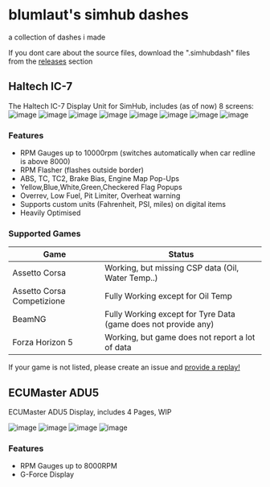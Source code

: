 # blumlaut's simhub dashes
a collection of dashes i made

If you dont care about the source files, download the ".simhubdash" files from the [releases](https://github.com/Blumlaut/simhub-dashes/releases/latest) section


## Haltech IC-7

The Haltech IC-7 Display Unit for SimHub, includes (as of now) 8 screens:
![image](https://github.com/Blumlaut/simhub-dashes/assets/13604413/3e730fba-7159-4db0-b09c-bbc0959a4b06)
![image](https://github.com/Blumlaut/simhub-dashes/assets/13604413/d8d494b4-bc1c-4374-97bd-4e0052e57cf0)
![image](https://github.com/Blumlaut/simhub-dashes/assets/13604413/33b3f2c6-ce5a-4a1f-949b-962efd3b4afb)
![image](https://github.com/Blumlaut/simhub-dashes/assets/13604413/fe3e2756-d3f9-4f1d-b427-84e50a134884)
![image](https://github.com/Blumlaut/simhub-dashes/assets/13604413/7f49ac6f-f84e-4598-929f-ec5cca748673)
![image](https://github.com/Blumlaut/simhub-dashes/assets/13604413/27843138-aefb-4627-873c-47d1b8e0e413)
![image](https://github.com/Blumlaut/simhub-dashes/assets/13604413/c8cb1bb9-38c6-4180-b32b-79593b128c23)
![image](https://github.com/Blumlaut/simhub-dashes/assets/13604413/eb207f7d-80d0-4d15-8a3e-c865b4828b6a)

### Features
- RPM Gauges up to 10000rpm (switches automatically when car redline is above 8000)
- RPM Flasher (flashes outside border)
- ABS, TC, TC2, Brake Bias, Engine Map Pop-Ups
- Yellow,Blue,White,Green,Checkered Flag Popups
- Overrev, Low Fuel, Pit Limiter, Overheat warning
- Supports custom units (Fahrenheit, PSI, miles) on digital items
- Heavily Optimised

### Supported Games
| Game | Status |
| --- | --- |
| Assetto Corsa | Working, but missing CSP data (Oil, Water Temp..) |
| Assetto Corsa Competizione | Fully Working except for Oil Temp |
| BeamNG | Fully Working except for Tyre Data (game does not provide any) |
| Forza Horizon 5 | Working, but game does not report a lot of data |

If your game is not listed, please create an issue and [provide a replay!](https://github.com/Blumlaut/simhub-dashes/issues/new)

## ECUMaster ADU5

ECUMaster ADU5 Display, includes 4 Pages, WIP

![image](https://github.com/Blumlaut/simhub-dashes/assets/13604413/0c0a6ef2-47c8-4db8-a104-da6b9fa6bccf)
![image](https://github.com/Blumlaut/simhub-dashes/assets/13604413/28f4c100-741b-46eb-8d5a-0fcb3c1f43b0)
![image](https://github.com/Blumlaut/simhub-dashes/assets/13604413/ae79300e-6aba-4e42-b425-f7114906c067)
![image](https://github.com/Blumlaut/simhub-dashes/assets/13604413/2597a8a6-ebc5-4877-9937-e03b27a6bf03)

### Features
- RPM Gauges up to 8000RPM
- G-Force Display

